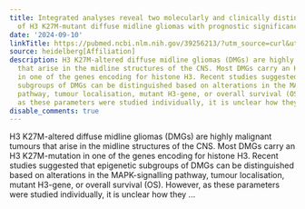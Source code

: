 ```yaml
---
title: Integrated analyses reveal two molecularly and clinically distinct subtypes
  of H3 K27M-mutant diffuse midline gliomas with prognostic significance
date: '2024-09-10'
linkTitle: https://pubmed.ncbi.nlm.nih.gov/39256213/?utm_source=curl&utm_medium=rss&utm_campaign=pubmed-2&utm_content=1FakS-2QOkCT8HsMOQP1bCRQ4YzyumYOmxmF0moLsQ3dFB1E9V&fc=20220326224207&ff=20240911183637&v=2.18.0.post9+e462414
source: heidelberg[Affiliation]
description: H3 K27M-altered diffuse midline gliomas (DMGs) are highly malignant tumours
  that arise in the midline structures of the CNS. Most DMGs carry an H3 K27M-mutation
  in one of the genes encoding for histone H3. Recent studies suggested that epigenetic
  subgroups of DMGs can be distinguished based on alterations in the MAPK-signalling
  pathway, tumour localisation, mutant H3-gene, or overall survival (OS). However,
  as these parameters were studied individually, it is unclear how they ...
disable_comments: true
---
```

H3 K27M-altered diffuse midline gliomas (DMGs) are highly malignant tumours that arise in the midline structures of the CNS. Most DMGs carry an H3 K27M-mutation in one of the genes encoding for histone H3. Recent studies suggested that epigenetic subgroups of DMGs can be distinguished based on alterations in the MAPK-signalling pathway, tumour localisation, mutant H3-gene, or overall survival (OS). However, as these parameters were studied individually, it is unclear how they ...
